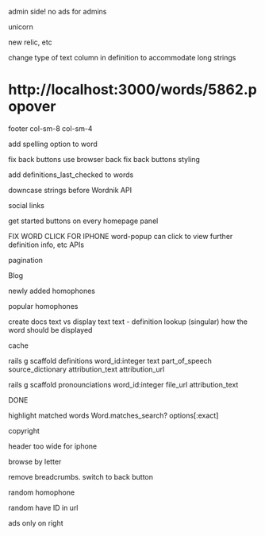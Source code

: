 
admin side!
  no ads for admins

unicorn

new relic, etc

change type of text column in definition to accommodate long strings
# http://localhost:3000/words/5862.popover

footer col-sm-8 col-sm-4

add spelling option to word

fix back buttons use browser back
fix back buttons styling

add definitions_last_checked to words

downcase strings before Wordnik API

social links

get started buttons on every homepage panel

FIX WORD CLICK FOR IPHONE
word-popup can click to view further definition info, etc
  APIs

pagination

Blog

newly added homophones

popular homophones


create docs
  text vs display text
    text - definition lookup (singular)
    how the word should be displayed 




cache

rails g scaffold definitions word_id:integer text part_of_speech source_dictionary attribution_text attribution_url

rails g scaffold pronounciations word_id:integer file_url attribution_text



DONE

highlight matched words
  Word.matches_search? options[:exact]

copyright

header too wide for iphone

browse by letter

remove breadcrumbs. switch to back button

random homophone

random have ID in url

ads only on right

